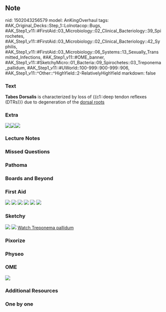 ## Note
nid: 1502043256579
model: AnKingOverhaul
tags: #AK_Original_Decks::Step_1::Lolnotacop::Bugs, #AK_Step1_v11::#FirstAid::03_Microbiology::02_Clinical_Bacteriology::39_Spirochetes, #AK_Step1_v11::#FirstAid::03_Microbiology::02_Clinical_Bacteriology::42_Syphilis, #AK_Step1_v11::#FirstAid::03_Microbiology::06_Systems::13_Sexually_Transmitted_Infections, #AK_Step1_v11::#OME_banner, #AK_Step1_v11::#SketchyMicro::01_Bacteria::09_Spirochetes::03_Treponema_pallidum, #AK_Step1_v11::#UWorld::100-999::900-999::906, #AK_Step1_v11::^Other::^HighYield::2-RelativelyHighYield
markdown: false

### Text
<b>Tabes Dorsalis</b> is characterized by loss of {{c1::deep tendon
reflexes (DTRs)}} due to degeneration of the <u>dorsal roots</u>

### Extra
<img src="paste-6760278524254.jpg"><img src=
"paste-7035156431027.jpg"><img src="paste-7048041332913.jpg">

### Lecture Notes


### Missed Questions


### Pathoma


### Boards and Beyond


### First Aid
<img src="tmpi_40mums.png"> <img src="tmp4sgiw4bt.png"> <img src=
"tmp5b1fxlhw.png"> <img src="tmpdvet9gqi.png"> <img src=
"tmpcc2a0x7a.png"> <img src="tmpwr48tvr9.png">

### Sketchy
<img src="paste-182613419491331.jpg"> <img src=
"paste-d4ad534f81e51c397e58f227222d7e7a93486d70.png"> <a href=
"https://dashboard.sketchy.com/study/medical/courses/medical-microbiology/units/medical-microbiology-bacteria/videos/medical-microbiology-bacteria-spirochetes-treponema-pallidum?utm_source=anki&utm_medium=partnership&utm_campaign=february_update&utm_content=medical">
Watch Treponema pallidum</a>

### Pixorize


### Physeo


### OME
<div class="ome-widget">
  <a href="https://onlinemeded.org?ref=anki"><img src=
  "_OME_AnkiFlashcards_General_7.png"></a>
</div>

### Additional Resources


### One by one

